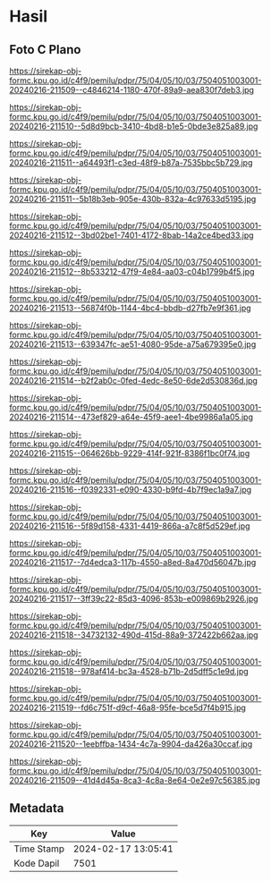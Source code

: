 # Hasil

## Foto C Plano

https://sirekap-obj-formc.kpu.go.id/c4f9/pemilu/pdpr/75/04/05/10/03/7504051003001-20240216-211509--c4846214-1180-470f-89a9-aea830f7deb3.jpg

https://sirekap-obj-formc.kpu.go.id/c4f9/pemilu/pdpr/75/04/05/10/03/7504051003001-20240216-211510--5d8d9bcb-3410-4bd8-b1e5-0bde3e825a89.jpg

https://sirekap-obj-formc.kpu.go.id/c4f9/pemilu/pdpr/75/04/05/10/03/7504051003001-20240216-211511--a64493f1-c3ed-48f9-b87a-7535bbc5b729.jpg

https://sirekap-obj-formc.kpu.go.id/c4f9/pemilu/pdpr/75/04/05/10/03/7504051003001-20240216-211511--5b18b3eb-905e-430b-832a-4c97633d5195.jpg

https://sirekap-obj-formc.kpu.go.id/c4f9/pemilu/pdpr/75/04/05/10/03/7504051003001-20240216-211512--3bd02be1-7401-4172-8bab-14a2ce4bed33.jpg

https://sirekap-obj-formc.kpu.go.id/c4f9/pemilu/pdpr/75/04/05/10/03/7504051003001-20240216-211512--8b533212-47f9-4e84-aa03-c04b1799b4f5.jpg

https://sirekap-obj-formc.kpu.go.id/c4f9/pemilu/pdpr/75/04/05/10/03/7504051003001-20240216-211513--56874f0b-1144-4bc4-bbdb-d27fb7e9f361.jpg

https://sirekap-obj-formc.kpu.go.id/c4f9/pemilu/pdpr/75/04/05/10/03/7504051003001-20240216-211513--639347fc-ae51-4080-95de-a75a679395e0.jpg

https://sirekap-obj-formc.kpu.go.id/c4f9/pemilu/pdpr/75/04/05/10/03/7504051003001-20240216-211514--b2f2ab0c-0fed-4edc-8e50-6de2d530836d.jpg

https://sirekap-obj-formc.kpu.go.id/c4f9/pemilu/pdpr/75/04/05/10/03/7504051003001-20240216-211514--473ef829-a64e-45f9-aee1-4be9986a1a05.jpg

https://sirekap-obj-formc.kpu.go.id/c4f9/pemilu/pdpr/75/04/05/10/03/7504051003001-20240216-211515--064626bb-9229-414f-921f-8386f1bc0f74.jpg

https://sirekap-obj-formc.kpu.go.id/c4f9/pemilu/pdpr/75/04/05/10/03/7504051003001-20240216-211516--f0392331-e090-4330-b9fd-4b7f9ec1a9a7.jpg

https://sirekap-obj-formc.kpu.go.id/c4f9/pemilu/pdpr/75/04/05/10/03/7504051003001-20240216-211516--5f89d158-4331-4419-866a-a7c8f5d529ef.jpg

https://sirekap-obj-formc.kpu.go.id/c4f9/pemilu/pdpr/75/04/05/10/03/7504051003001-20240216-211517--7d4edca3-117b-4550-a8ed-8a470d56047b.jpg

https://sirekap-obj-formc.kpu.go.id/c4f9/pemilu/pdpr/75/04/05/10/03/7504051003001-20240216-211517--3ff39c22-85d3-4096-853b-e009869b2926.jpg

https://sirekap-obj-formc.kpu.go.id/c4f9/pemilu/pdpr/75/04/05/10/03/7504051003001-20240216-211518--34732132-490d-415d-88a9-372422b662aa.jpg

https://sirekap-obj-formc.kpu.go.id/c4f9/pemilu/pdpr/75/04/05/10/03/7504051003001-20240216-211518--978af414-bc3a-4528-b71b-2d5dff5c1e9d.jpg

https://sirekap-obj-formc.kpu.go.id/c4f9/pemilu/pdpr/75/04/05/10/03/7504051003001-20240216-211519--fd6c751f-d9cf-46a8-95fe-bce5d7f4b915.jpg

https://sirekap-obj-formc.kpu.go.id/c4f9/pemilu/pdpr/75/04/05/10/03/7504051003001-20240216-211520--1eebffba-1434-4c7a-9904-da426a30ccaf.jpg

https://sirekap-obj-formc.kpu.go.id/c4f9/pemilu/pdpr/75/04/05/10/03/7504051003001-20240216-211509--41d4d45a-8ca3-4c8a-8e64-0e2e97c56385.jpg


## Metadata

| Key        | Value               |
| ---------- | ------------------- |
| Time Stamp | 2024-02-17 13:05:41 |
| Kode Dapil | 7501                |



